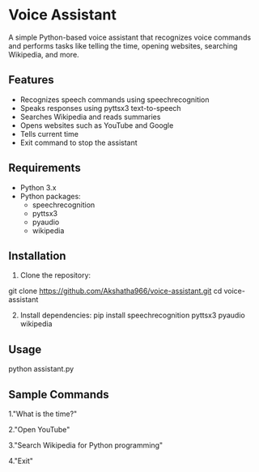 # Voice Assistant

A simple Python-based voice assistant that recognizes voice commands and performs tasks like telling the time, opening websites, searching Wikipedia, and more.

## Features

- Recognizes speech commands using speechrecognition
- Speaks responses using pyttsx3 text-to-speech
- Searches Wikipedia and reads summaries
- Opens websites such as YouTube and Google
- Tells current time
- Exit command to stop the assistant

## Requirements

- Python 3.x
- Python packages:
  - speechrecognition
  - pyttsx3
  - pyaudio
  - wikipedia

## Installation

1. Clone the repository:


git clone https://github.com/Akshatha966/voice-assistant.git
cd voice-assistant

2. Install dependencies:
pip install speechrecognition pyttsx3 pyaudio wikipedia

## Usage

python assistant.py

## Sample Commands

1."What is the time?"

2."Open YouTube"

3."Search Wikipedia for Python programming"

4."Exit"





